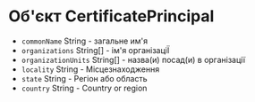 # Об'єкт CertificatePrincipal

* `commonName` String - загальне им'я
* `organizations` String[] - ім'я організаціЇ
* `organizationUnits` String[] - назва(и) посад(и) в організації
* `locality` String - Місцезнаходження
* `state` String - Регіон або область
* `country` String - Country or region